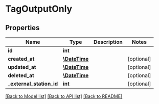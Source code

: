 # TagOutputOnly

## Properties
Name | Type | Description | Notes
------------ | ------------- | ------------- | -------------
**id** | **int** |  | 
**created_at** | [**\DateTime**](\DateTime.md) |  | [optional] 
**updated_at** | [**\DateTime**](\DateTime.md) |  | [optional] 
**deleted_at** | [**\DateTime**](\DateTime.md) |  | [optional] 
**_external_station_id** | **int** |  | [optional] 

[[Back to Model list]](../README.md#documentation-for-models) [[Back to API list]](../README.md#documentation-for-api-endpoints) [[Back to README]](../README.md)


